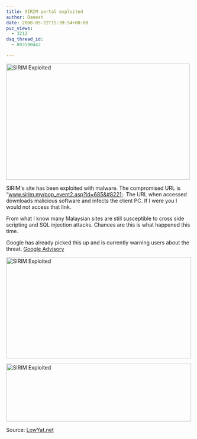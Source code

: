 ```yaml
---
title: SIRIM portal exploited
author: Danesh
date: 2008-05-22T15:39:54+00:00
pvc_views:
  - 3212
dsq_thread_id:
  - 893590442

---
```

[<img loading="lazy" class="alignnone size-full wp-image-583" title="SIRIM Exploited" src="/wp-content/uploads/2008/05/sirim-exploited1.png" alt="SIRIM Exploited" width="496" height="313" />][1]

SIRIM's site has been exploited with malware. The compromised URL is &#8220;www.sirim.my/pop_event2.asp?id=685&#8221;. The URL when accessed downloads malicious software and infects the client PC. If I were you I would not access that link.

From what I know many Malaysian sites are still susceptible to cross side scripting and SQL injection attacks. Chances are this is what happened this time.

Google has already picked this up and is currently warning users about the threat. [Google Advisory][2]

[<img loading="lazy" class="alignnone size-full wp-image-584" title="SIRIM Exploited" src="/wp-content/uploads/2008/05/sirim-exploited2.png" alt="SIRIM Exploited" width="500" height="273" />][3]

[<img loading="lazy" class="alignnone size-full wp-image-582" title="SIRIM Exploited" src="/wp-content/uploads/2008/05/sirim-exploited3.png" alt="SIRIM Exploited" width="500" height="156" />][4]

Source: [LowYat.net][5]

 [1]: /wp-content/uploads/2008/05/sirim-exploited1.png
 [2]: http://www.google.com/safebrowsing/diagnostic?site=sirim.my.
 [3]: /wp-content/uploads/2008/05/sirim-exploited2.png
 [4]: /wp-content/uploads/2008/05/sirim-exploited3.png
 [5]: http://www.lowyat.net/v2/latest/sirim-website-latest-to-be-compromised.html